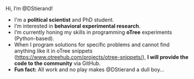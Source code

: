 Hi, I’m @DStierand!
- I'm a <b>political scientist</b> and PhD student.
- I’m interested in <b>behavioral experimental research</b>.
- I’m currently honing my skills in programming <b>oTree</b> experiments (Python-based).
- When I program solutions for specific problems and cannot find anything like it in oTree snippets (https://www.otreehub.com/projects/otree-snippets/), <b>I will provide the code to the community</b> via GitHub.
- <b>Fun fact:</b> All work and no play makes @DStierand a dull boy...

<!---
DStierand/DStierand is a ✨ special ✨ repository because its `README.md` (this file) appears on your GitHub profile.
You can click the Preview link to take a look at your changes.
--->
